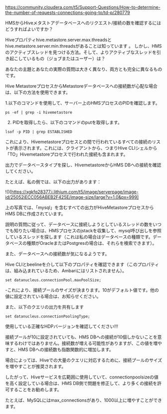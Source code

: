 https://community.cloudera.com/t5/Support-Questions/How-to-determine-the-number-of-requests-connections-going-to/td-p/280779

HMSからHiveメタストアデータベースへのリクエスト/接続の数を確認するにはどうすればよいですか？


Hiveプロパティhive.metastore.server.max.threadsとhive.metastore.server.min.threadsがあることは知っています 。
しかし、HMSのアクティブスレッドを見つける方法。そして、よりアクティブなスレッドを引き起こしているもの（ジョブまたはユーザー）は？ 

あなたの主題とあなたの実際の質問は大きく異なり、両方とも完全に異なるものです。

Hive MetastoreプロセスからMetastoreデータベースへの接続数が心配な場合は、以下の方法を使用できます。

 

1.以下のコマンドを使用して、サーバー上のHMSプロセスのPIDを確認します。
```
ps -ef | grep -i hivemetastore
```
 

2. PIDを取得したら、以下のコマンドのputを取得します。
```
lsof -p PID | grep ESTABLISHED
```
これにより、Hivemetastoreプロセスとの間で行われているすべての接続のリストが表示されます。これには、クライアントから、つまりHive CLIシェルから「TO」Hivemetastoreプロセスで行われた接続も含まれます。

出力でデータベースタイプを探し、HivemetastoreからHMS DBへの接続を確認してください。

たとえば、私の側では、以下の出力があります：

!()[https://xgkfq28377.i.lithium.com/t5/image/serverpage/image-id/25052iECC056ABEB2F425E/image-size/large?v=1.0&px=999]

上の写真では、「mysql」を含むすべての出力がHiveMetastoreプロセスからHMS DBに作成されています。

 

説明の質問に従って、データベースに接続しようとしているスレッドの数をいつでも知りたい場合は、HMSプロセスのjstackを収集して、mysql呼び出しを参照しているスレッドを探します（これは私の場合はデータベースの種類です。データベースの種類がOracleまたはPostgresの場合は、それらを検索できます）。

 

また、データベースへの接続数が気になるようです。

Hive CLIとbeelineを介して以下のプロパティを確認できます（このプロパティは、組み込まれているため、Ambariにはリストされません）。

 
```
set datanucleus.connectionPool.maxPoolSize;
```
-これにより、接続プールのサイズが決まります。10がデフォルト値です。他の値に設定されている場合は、お知らせください。

また、以下のクエリの出力を共有します
```
set datanucleus.connectionPoolingType;
```
 

使用している正確なHDPバージョンを確認してください!!!

 

接続プールが10に設定されていても、HMS DBへの接続が10個しかないことを意味するわけではありません。接続数が増える可能性がありますが、この値を増やすと、HMS DBへの接続数も指数関数的に増加します。

 

場合によっては、Hiveでの大量のクエリに対応するために、接続プールのサイズを増やすことが推奨されます。

したがって、Hiveサービスを広範囲に使用していて、connectionpoolsizeの値を高く設定している場合は、HMS DB側で問題を修正して、より多くの接続を許可することをお勧めします。

たとえば、MySQLにはmax_connectionsがあり、1000以上に増やすことができます。

